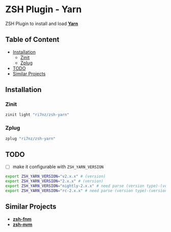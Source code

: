 # ZSH Plugin - Yarn
ZSH Plugin to install and load [**Yarn**](https://github.com/yarnpkg/yarn)

## Table of Content
<!-- vim-markdown-toc GFM -->

* [Installation](#installation)
  * [Zinit](#zinit)
  * [Zplug](#zplug)
* [TODO](#todo)
* [Similar Projects](#similar-projects)

<!-- vim-markdown-toc -->
## Installation

### Zinit
```zsh
zinit light "ri7nz/zsh-yarn"
```
### Zplug
```zsh
zplug "ri7nz/zsh-yarn"
```
## TODO 
- [ ] make it configurable with `ZSH_YARN_VERSION`
```zsh
export ZSH_YARN_VERSION="v2.x.x" # (version)
export ZSH_YARN_VERSION="2.x.x" # (version)
export ZSH_YARN_VERSION="nightly-2.x.x" # need parse (version type)-(version)
export ZSH_YARN_VERSION="rc-2.x.x" # need parse (version type)-(version)
```
## Similar Projects
- [**zsh-fnm**](https://github.com/dominik-schwabe/zsh-fnm)
- [**zsh-nvm**](https://github.com/lukechilds/zsh-nvm)
